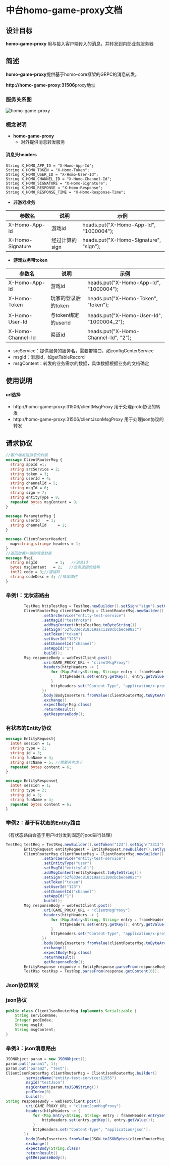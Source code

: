# 中台homo-game-proxy文档
## 设计目标 
**homo-game-proxy**
用与接入客户端传入的消息，并转发到内部业务服务器
## 简述

**homo-game-proxy**提供基于homo-core框架的GRPC的消息转发。

**http://homo-game-proxy:31506**proxy地址 

### 服务关系图

![homo-game-proxy](images/homo-common-proxy.jpg)


### 概念说明 
+ **homo-game-proxy**
    + 对外提供消息转发服务
#### 消息头headers
    String X_HOMO_APP_ID = "X-Homo-App-Id";
    String X_HOMO_TOKEN = "X-Homo-Token";
    String X_HOMO_USER_ID = "X-Homo-User-Id";
    String X_HOMO_CHANNEL_ID = "X-Homo-Channel-Id";
    String X_HOMO_SIGNATURE = "X-Homo-Signature";
    String X_HOMO_RESPONSE = "X-Homo-Response";
    String X_HOMO_RESPONSE_TIME = "X-Homo-Response-Time";
+ **非游戏业务**

| 参数名          | 说明           | 示例                                  |
| --------------- | -------------- | ------------------------------------- |
| X-Homo-App-Id    | 游戏id         | heads.put("X-Homo-App-Id", "1000004"); |
| X-Homo-Signature | 经过计算的sign | heads.put("X-Homo-Signature", "sign"); |

+ **游戏业务带token**

| 参数名           | 说明                | 示例                                     |
| ---------------- | ------------------- | ---------------------------------------- |
| X-Homo-App-Id     | 游戏id              | heads.put("X-Homo-App-Id", "1000004");    |
| X-Homo-Token      | 玩家的登录后的token | heads.put("X-Homo-Token", "token");       |
| X-Homo-User-Id    | 与token绑定的userId | heads.put("X-Homo-User-Id", "1000004_2"); |
| X-Homo-Channel-Id | 渠道id              | heads.put("X-Homo-Channel-Id", "2");      |

+ srcService：提供服务的服务名，需要带端口，如configCenterService
+ msgId：消息id，如getTableRecord
+ msgContent：转发的业务需求的数据，具体数据根据业务的文档确定

## 使用说明 
 
#### url选择 
+ http://homo-game-proxy:31506/clientMsgProxy 用于处理proto协议的转发
+ http://homo-game-proxy:31506/clientJsonMsgProxy 用于处理json协议的转发
## 请求协议
```protobuf
//客户端发送消息的封装
message ClientRouterMsg {
  string appId =1;
  string srcService = 2;
  string token = 3;
  string userId = 4;
  string channelId = 5;
  string msgId = 6;
  string sign = 7;
  string entityType = 8;
  repeated bytes msgContent = 9;
}

message ParameterMsg {
  string userId   = 1;
  string channelId     = 2;
}

message ClientRouterHeader{
  map<string,string> headers = 1;
}
//返回给客户端的消息封装
message Msg{
  string msgId        = 1;   //消息id
  bytes msgContent   = 2;   //业务返回的结构
  int32 code = 3;//错误码
  string codeDesc = 4; //错误描述
}

```
### 举例1：无状态路由

```java
        TestReq httpTestReq = TestReq.newBuilder().setSign("sign").setChannelId("channelId").build();
        ClientRouterMsg clientRouterMsg = ClientRouterMsg.newBuilder()
                .setSrcService("entity-test-service")
                .setMsgId("testProto")
                .addMsgContent(httpTestReq.toByteString())
                .setSign("52f633ec818319aac1180cbcbece882c")
                .setToken("token")
                .setUserId("123")
                .setChannelId("channel")
                .setAppId("1")
                .build();
        Msg responseBody = webTestClient.post()
                .uri(GAME_PROXY_URL + "clientMsgProxy")
                .headers(httpHeaders -> {
                    for (Map.Entry<String, String> entry : frameHeader.entrySet()) {
                        httpHeaders.set(entry.getKey(), entry.getValue());
                    }
                    httpHeaders.set("Content-Type", "application/x-protobuf");
                })
                .body(BodyInserters.fromValue(clientRouterMsg.toByteArray()))
                .exchange()
                .expectBody(Msg.class)
                .returnResult()
                .getResponseBody();
```
### 有状态的Entity协议
```protobuf
message EntityRequest{
  int64 session = 1;
  string type = 2;
  string id = 3;
  string funName = 4;
  string srcName = 5; //需要再考虑下
  repeated bytes content = 6;
}

message EntityResponse{
  int64 session = 1;
  string type = 2;
  string id = 3;
  string funName = 4;
  repeated bytes content = 6;
}
```
### 举例2：基于有状态的Entity路由
（有状态路由会基于用户id分发到固定的pod进行处理）
```java
TestReq testReq = TestReq.newBuilder().setToken("123").setSign("2313").build();
        EntityRequest entityRequest = EntityRequest.newBuilder().setType("user").setFunName("test").setSrcName("client").addContent(testReq.toByteString()).build();
        ClientRouterMsg clientRouterMsg = ClientRouterMsg.newBuilder()
                .setSrcService("entity-test-service")
                .setEntityType("user")
                .setMsgId("entityCall")
                .addMsgContent(entityRequest.toByteString())
                .setSign("52f633ec818319aac1180cbcbece882c")
                .setToken("token")
                .setUserId("123")
                .setChannelId("channel")
                .setAppId("1")
                .build();
        Msg responseBody = webTestClient.post()
                .uri(GAME_PROXY_URL + "clientMsgProxy")
                .headers(httpHeaders -> {
                    for (Map.Entry<String, String> entry : frameHeader.entrySet()) {
                        httpHeaders.set(entry.getKey(), entry.getValue());
                    }
                    httpHeaders.set("Content-Type", "application/x-protobuf");
                })
                .body(BodyInserters.fromValue(clientRouterMsg.toByteArray()))
                .exchange()
                .expectBody(Msg.class)
                .returnResult()
                .getResponseBody();
        EntityResponse response = EntityResponse.parseFrom(responseBody.getMsgContent().toByteArray());
        TestRsp testRsp = TestRsp.parseFrom(response.getContent(0));
```

### Json协议转发
### json协议
```java
public class ClientJsonRouterMsg implements Serializable {
    String serviceName;
    Integer podIndex;
    String msgId;
    String msgContent;
}
```
### 举例3：json消息路由
```java
JSONObject param = new JSONObject();
param.put("param1", 1);
param.put("param2", "test");
ClientJsonRouterMsg clientRouterMsg = ClientJsonRouterMsg.builder()
        .serviceName("entity-test-service:11555")
        .msgId("testJson")
        .msgContent(param.toJSONString())
        .podIndex(0)
        .build();
String responseBody = webTestClient.post()
        .uri(GAME_PROXY_URL + "clientJsonMsgProxy")
        .headers(httpHeaders -> {
            for (Map.Entry<String, String> entry : frameHeader.entrySet()) {
                httpHeaders.set(entry.getKey(), entry.getValue());
            }
            httpHeaders.set("Content-Type", "application/json");
        })
        .body(BodyInserters.fromValue(JSON.toJSONBytes(clientRouterMsg)))
        .exchange()
        .expectBody(String.class)
        .returnResult()
        .getResponseBody();
```